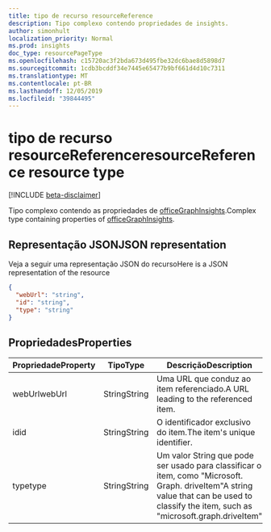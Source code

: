 ```yaml
---
title: tipo de recurso resourceReference
description: Tipo complexo contendo propriedades de insights.
author: simonhult
localization_priority: Normal
ms.prod: insights
doc_type: resourcePageType
ms.openlocfilehash: c15720ac3f2bda673d495fbe32dc6bae8d5898d7
ms.sourcegitcommit: 1cdb3bcddf34e7445e65477b9bf661d4d10c7311
ms.translationtype: MT
ms.contentlocale: pt-BR
ms.lasthandoff: 12/05/2019
ms.locfileid: "39844495"
---
```

# <a name="resourcereference-resource-type"></a><span data-ttu-id="1fe7c-103">tipo de recurso resourceReference</span><span class="sxs-lookup"><span data-stu-id="1fe7c-103">resourceReference resource type</span></span>

[!INCLUDE [beta-disclaimer](../../includes/beta-disclaimer.md)]

<span data-ttu-id="1fe7c-104">Tipo complexo contendo as propriedades de [officeGraphInsights](officegraphinsights.md).</span><span class="sxs-lookup"><span data-stu-id="1fe7c-104">Complex type containing properties of [officeGraphInsights](officegraphinsights.md).</span></span>

## <a name="json-representation"></a><span data-ttu-id="1fe7c-105">Representação JSON</span><span class="sxs-lookup"><span data-stu-id="1fe7c-105">JSON representation</span></span>

<span data-ttu-id="1fe7c-106">Veja a seguir uma representação JSON do recurso</span><span class="sxs-lookup"><span data-stu-id="1fe7c-106">Here is a JSON representation of the resource</span></span>
<!-- {
  "blockType": "resource",
  "optionalProperties": [
  ],
  "@odata.type": "microsoft.graph.resourceReference"
}-->
```json
{
  "webUrl": "string",
  "id": "string",
  "type": "string"
}
```

## <a name="properties"></a><span data-ttu-id="1fe7c-107">Propriedades</span><span class="sxs-lookup"><span data-stu-id="1fe7c-107">Properties</span></span>

| <span data-ttu-id="1fe7c-108">Propriedade</span><span class="sxs-lookup"><span data-stu-id="1fe7c-108">Property</span></span>      | <span data-ttu-id="1fe7c-109">Tipo</span><span class="sxs-lookup"><span data-stu-id="1fe7c-109">Type</span></span>      | <span data-ttu-id="1fe7c-110">Descrição</span><span class="sxs-lookup"><span data-stu-id="1fe7c-110">Description</span></span>  |
| ------------- |-----------| -------------|
| <span data-ttu-id="1fe7c-111">webUrl</span><span class="sxs-lookup"><span data-stu-id="1fe7c-111">webUrl</span></span>        | <span data-ttu-id="1fe7c-112">String</span><span class="sxs-lookup"><span data-stu-id="1fe7c-112">String</span></span>    | <span data-ttu-id="1fe7c-113">Uma URL que conduz ao item referenciado.</span><span class="sxs-lookup"><span data-stu-id="1fe7c-113">A URL leading to the referenced item.</span></span> |
| <span data-ttu-id="1fe7c-114">id</span><span class="sxs-lookup"><span data-stu-id="1fe7c-114">id</span></span>            | <span data-ttu-id="1fe7c-115">String</span><span class="sxs-lookup"><span data-stu-id="1fe7c-115">String</span></span>    | <span data-ttu-id="1fe7c-116">O identificador exclusivo do item.</span><span class="sxs-lookup"><span data-stu-id="1fe7c-116">The item's unique identifier.</span></span>           |
| <span data-ttu-id="1fe7c-117">type</span><span class="sxs-lookup"><span data-stu-id="1fe7c-117">type</span></span>          | <span data-ttu-id="1fe7c-118">String</span><span class="sxs-lookup"><span data-stu-id="1fe7c-118">String</span></span>    | <span data-ttu-id="1fe7c-119">Um valor String que pode ser usado para classificar o item, como "Microsoft. Graph. driveItem"</span><span class="sxs-lookup"><span data-stu-id="1fe7c-119">A string value that can be used to classify the item, such as "microsoft.graph.driveItem"</span></span> |
